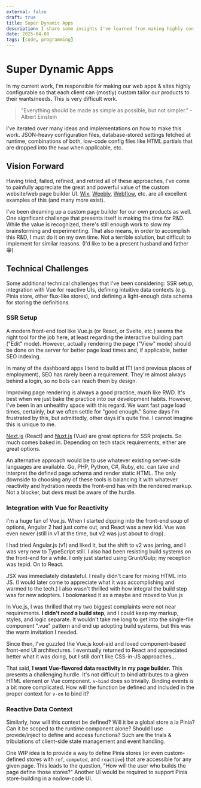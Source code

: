 ```yaml
---
external: false
draft: true
title: Super Dynamic Apps
description: I share some insights I've learned from making highly configurable web apps & sites.
date: 2025-04-08
tags: [code, programming]
---
```


# Super Dynamic Apps

In my current work, I'm responsible for making our web apps & sites highly configurable so that each client can (mostly) custom tailor our products to their wants/needs. This is very difficult work.

> "Everything should be made as simple as possible, but not simpler." - Albert Einstein

I've iterated over many ideas and implementations on how to make this work. JSON-heavy configuration files, database-stored settings fetched at runtime, combinations of both, low-code config files like HTML partials that are dropped into the `head` when applicable, etc.

## Vision Forward

Having tried, failed, refined, and retried all of these approaches, I've come to painfully appreciate the great and powerful value of the custom website/web page builder UI. [Wix](https://www.wix.com/), [Weebly](https://www.weebly.com/), [Webflow](https://webflow.com/), etc. are all excellent examples of this (and many more exist).

I've been dreaming up a custom page builder for our own products as well. One significant challenge that presents itself is making the time for R&D. While the value is recognized, there's still enough work to slow my brainstorming and experimenting. That also means, in order to accomplish this R&D, I must do it on my own time. Not a terrible solution, but difficult to implement for similar reasons. (I'd like to be a present husband and father 😁)

## Technical Challenges

Some additional technical challenges that I've been considering: SSR setup, integration with Vue for reactive UIs, defining intuitive data contexts (e.g. Pinia store, other flux-like stores), and defining a light-enough data schema for storing the definitions.

### SSR Setup

A modern front-end tool like Vue.js (or React, or Svelte, etc.) seems the right tool for the job here, at least regarding the interactive building part ("Edit" mode). However, actually rendering the page ("View" mode) should be done on the server for better page load times and, if applicable, better SEO indexing.

In many of the dashboard apps I tend to build at ITI (and previous places of employment), SEO has rarely been a requirement. They're almost always behind a login, so no bots can reach them by design.

Improving page rendering is always a good practice, much like RWD. It's best when we just bake the practice into our development habits. However, I've been in an unhealthy space with this regard. We want fast page load times, certainly, but we often settle for "good enough." Some days I'm frustrated by this, but admittedly, other days it's quite fine. I cannot imagine this is unique to me.

[Next.js](https://nextjs.org/) (React) and [Nuxt.js](https://nuxt.com/) (Vue) are great options for SSR projects. So much comes baked in. Depending on tech stack requirements, either are great options.

An alternative approach would be to use whatever existing server-side languages are available. Go, PHP, Python, C#, Ruby, etc. can take and interpret the defined page schema and render static HTML. The only downside to choosing any of these tools is balancing it with whatever reactivity and hydration needs the front-end has with the rendered markup. Not a blocker, but devs must be aware of the hurdle.

### Integration with Vue for Reactivity

I'm a huge fan of Vue.js. When I started dipping into the front-end soup of options, Angular 2 had just come out, and React was a new kid. Vue was even newer (still in v1 at the time, but v2 was just about to drop).

I had tried Angular.js (v1) and liked it, but the shift to v2 was jarring, and I was very new to TypeScript still. I also had been resisting build systems on the front-end for a while. I only just started using Grunt/Gulp; my reception was tepid. On to React.

JSX was immediately distasteful. I really didn't care for mixing HTML into JS. (I would later come to appreciate what it was accomplishing and warmed to the tech.) I also wasn't thrilled with how integral the build step was for new adopters. I bookmarked it as a maybe and moved to Vue.js

In Vue.js, I was thrilled that my two biggest complaints were not near requirements. **I didn't *need* a build step**, and I could keep my markup, styles, and logic separate. It wouldn't take me long to get into the single-file component ".vue" pattern and end up adopting build systems, but this was the warm invitation I needed.

Since then, I've guzzled the Vue.js kool-aid and loved component-based front-end UI architectures. I eventually returned to React and appreciated better what it was doing, but I still don't like CSS-in-JS approaches…

That said, **I want Vue-flavored data reactivity in my page builder.** This presents a challenging hurdle. It's not difficult to bind attributes to a given HTML element or Vue component. `v-bind` does so trivially. Binding events is a bit more complicated. How will the function be defined and included in the proper context for `v-on` to bind it?

### Reactive Data Context

Similarly, how will this context be defined? Will it be a global store a la Pinia? Can it be scoped to the runtime component alone? Should I use provide/inject to define and access functions? Such are the trials & tribulations of client-side state management and event handling.

One WIP idea is to provide a way to define Pinia stores (or even custom-defined stores with `ref`, `computed`, and `reactive`) that are accessible for any given page. This leads to the question, "How will the user who builds the page define those stores?" Another UI would be required to support Pinia store-building in a no/low-code UI.

